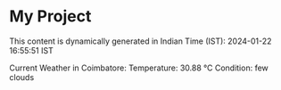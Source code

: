 # My Project

This content is dynamically generated in Indian Time (IST): 2024-01-22 16:55:51 IST


Current Weather in Coimbatore:
Temperature: 30.88 °C
Condition: few clouds
